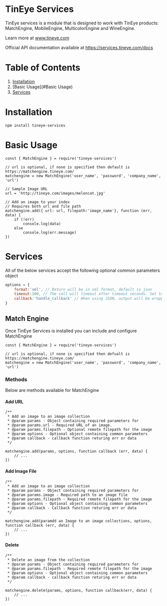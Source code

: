 # TinEye Services

TinEye services is a module that is designed to work with TinEye products: MatchEngine, MobileEngine, MulticolorEngine and WineEngine. 

Learn more at www.tineye.com

Official API documentation available at https://services.tineye.com/docs

# Table of Contents
1. [Installation](#Installation)
2. [Basic Usage](#Basic Usage)
3. [Services](#Services)


# Installation
```shell
npm install tineye-services
```
# Basic Usage

```node
const { MatchEngine } = require('tineye-services')

// url is optional, if none is specified then default is https://matchengine.tineye.com/
matchengine = new MatchEngine('user_name', 'password', 'company_name', 'url')

// Sample Image URL
url = 'http://tineye.com/images/meloncat.jpg'

// Add an image to your index
// Requires both url and file path
matchengine.add({ url: url, filepath:'image_name'}, function (err, data) {
    if (!err)
        console.log(data)
    else
        console.log(err.message)
})
```
# Services
All of the below services accept the following optional common parameters object
```javascript
options = {
    format:'xml', // Return will be in xml format, default is json
    timeout:100, // The call will timeout after timeout seconds. Set to 0 for no timeout.
    callback:'handle_callback' // When using JSON, output will be wrapped in the callback method
}
```

## Match Engine
Once TinEye Services is installed you can include and configure MatchEngine 
```node
const { MatchEngine } = require('tineye-services')

// url is optional, if none is specified then defualt is https://matchengine.tineye.com/
matchengine = new MatchEngine('user_name', 'password', 'company_name', 'url')
```

### Methods
Below are methods available for MatchEngine
#### Add URL
```node
/**
 * Add an image to an image collection
 * @param params - Object containing required parameters for
 * @param params.url - Required URL of an image.
 * @param params.filepath - Optional remote filepath for the image
 * @param options - Optional object containing common parameters
 * @param callback - callback function returing err or data
 */
 
matchengine.add(params, options, function callback (err, data) {
    // ...
})
```
#### Add Image File
```node
/**
 * Add an image to an image collection
 * @param params - Object containing required parameters for
 * @param params.image - Required path to an image file 
 * @param params.filepath - Required remote filepath for the image
 * @param options - Optional object containing common parameters
 * @param callback - Callback function returing err or data
 */
 
matchengine.add(paramdd an Image to an image collections, options, function callback (err, data) {
    // ...
})
```
#### Delete 
```node
/**
 * Delete an image from the collection
 * @param params - Object containing required parameters for
 * @param params.filepath - Required remote filepath for the image
 * @param options - Optional object containing common parameters
 * @param callback - callback function returing err or data
 */
 
matchengine.delete(params, options, function callback(err, data) {
    // ...
})
